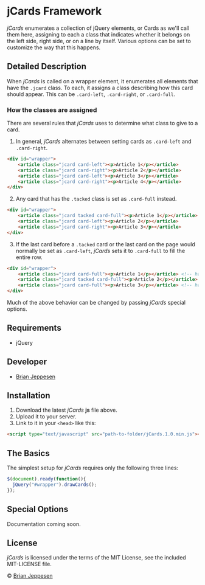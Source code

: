 [Thomas Amaro]: http://www.thomasamaro.com "Thomas Amaro's Official Site"
[Brian Jeppesen]: http://www.thomasamaro.com "Thomas Amaro's Official Site"

# jCards Framework #

*jCards* enumerates a collection of jQuery elements, or Cards as we'll call them here, assigning to each a class that indicates whether it belongs on the left side, right side, or on a line by itself. Various options can be set to customize the way that this happens.

## Detailed Description ##

When *jCards* is called on a wrapper element, it enumerates all elements that have the ```.jcard``` class. To each, it assigns a class describing how this card should appear. This can be ```.card-left```, ```.card-right```, or ```.card-full```.

### How the classes are assigned ###

There are several rules that *jCards* uses to determine what class to give to a card.

1. In general, *jCards* alternates between setting cards as ```.card-left``` and ```.card-right```.

  ```html
  <div id="wrapper">
      <article class="jcard card-left"><p>Article 1</p></article>
      <article class="jcard card-right"><p>Article 2</p></article>
      <article class="jcard card-left"><p>Article 3</p></article>
      <article class="jcard card-right"><p>Article 4</p></article>
  </div>
  ```

2. Any card that has the ```.tacked``` class is set as ```.card-full``` instead.

  ```html
  <div id="wrapper">
      <article class="jcard tacked card-full"><p>Article 1</p></article> <!-- has .card-full because it is a .tacked card -->
      <article class="jcard card-left"><p>Article 2</p></article>
      <article class="jcard card-right"><p>Article 3</p></article>
  </div>
  ```

3. If the last card before a ```.tacked``` card or the last card on the page would normally be set as ```.card-left```, *jCards* sets it to ```.card-full``` to fill the entire row.

  ```html
  <div id="wrapper">
      <article class="jcard card-full"><p>Article 1</p></article> <!-- has .card-full because it is the last before a tacked card -->
      <article class="jcard tacked card-full"><p>Article 2</p></article>
      <article class="jcard card-full"><p>Article 3</p></article> <!-- has .card-full because it is the last card -->
  </div>
  ```

Much of the above behavior can be changed by passing *jCards* special options.

## Requirements ##

* jQuery

## Developer ##

* [Brian Jeppesen][]

## Installation ##

1. Download the latest *jCards* **js** file above.
2. Upload it to your server.
3. Link to it in your ```<head>``` like this:

```html
<script type="text/javascript" src="path-to-folder/jCards.1.0.min.js"></script>
```

## The Basics ##

The simplest setup for *jCards* requires only the following three lines:

```javascript
$(document).ready(function(){
  jQuery("#wrapper").drawCards();
});
```

## Special Options ##

Documentation coming soon.

## License ##

*jCards* is licensed under the terms of the MIT License, see the included MIT-LICENSE file.


&copy; [Brian Jeppesen][]